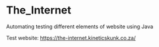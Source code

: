 # The_Internet
Automating testing different elements of website using Java

Test website: https://the-internet.kineticskunk.co.za/
